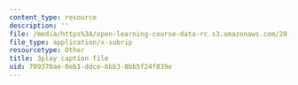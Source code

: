 ```yaml
---
content_type: resource
description: ''
file: /media/https%3A/open-learning-course-data-rc.s3.amazonaws.com/20-219-becoming-the-next-bill-nye-writing-and-hosting-the-educational-show-january-iap-2015/709370ae0eb1ddce6bb38bb5f24f839e_PfbifHBnFJA.srt
file_type: application/x-subrip
resourcetype: Other
title: 3play caption file
uid: 709370ae-0eb1-ddce-6bb3-8bb5f24f839e
---
```

